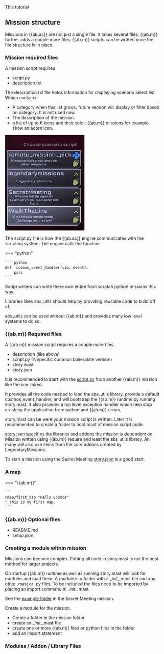 This tutorial 

## Mission structure

Missions in {{ab.ac}} are not just a single file. It takes several files. {{ab.m}} further adds a couple more files. {{ab.m}} scripts can be written once the file structure is in place.

### Mission required files

A mission script requires 

- script.py
- description.txt

The description.txt file holds information for displaying scenario select list. Which contains:

- A category when this list grows, future version will display or filter based on category. It is not used now.
- The description of the mission.
- a list of up to 6 icons and their color. {{ab.m}} missions for example show an acorn icon.

![select](../media/scenario_select.png)

The script.py file is how the {{ab.ac}} engine communicates with the scripting system.
The engine calls the function 

=== "python"

    ``` python
    def  cosmos_event_handler(sim, event):
        pass
    ```

Script writers can write there own entire from scratch python missions this way.

Libraries likes sbs_utils should help by providing reusable code to build off of.

sbs_utils can be used without {{ab.m}} and provides many low level systems to do so.

### {{ab.m}} Required files

A {{ab.m}} mission script requires a couple more files.

- description (like above)
- script.py (A specific common boilerplate version)
- story.mast
- story.json

It is recommended to start with the [script.py](https://github.com/artemis-sbs/LegendaryMissions/blob/main/script.py) from another {{ab.m}} mission like the one linked.

It provides all the code needed to load the sbs_utils library, provide a default cosmos_event_handler, and will bootstrap the {{ab.m}} runtime by running story.mast. It also provides a top level exception handler which help stop crashing the application from python and {{ab.m}} errors.

story.mast can be were your mission script is written. Later it is recommended to create a folder to hold most of mission script code.

story.json specifies the libraries and addons the mission is dependent on. Mission written using {{ab.m}} require and least the sbs_utils library. An many will also use items from the core addons created by LegendaryMissions.

To start a mission using the Secret Meeting [story.json](https://github.com/artemis-sbs/SecretMeeting/blob/main/story.json) is a good start. 

### A map

=== "{{ab.m}}"
    
    ```
    @map/first_map "Hello Cosmos"
    " This is my first map.
    ```



### {{ab.m}} Optional files

- README.md
- setup.json


### Creating a module within mission

Missions can become complex. Putting all code in story.mast is not the best method for larger projects.

On startup {{ab.m}} runtime as well as running story.mast will look for modules and load them. A module is a folder with a \__init__.mast file and any other .mast or .py files. To be included the files need to be imported by placing an import command in \__init__.mast.


See the [example folder](https://github.com/artemis-sbs/SecretMeeting/tree/main/SecretMaps) in the Secret Meeting mission.

Create a module for the mission.

- Create a folder in the mission folder
- create an \__init__.mast file
- create one or more {{ab.m}} files or python files in the folder
- add an import statement 

### Modules / Addon / Library Files

